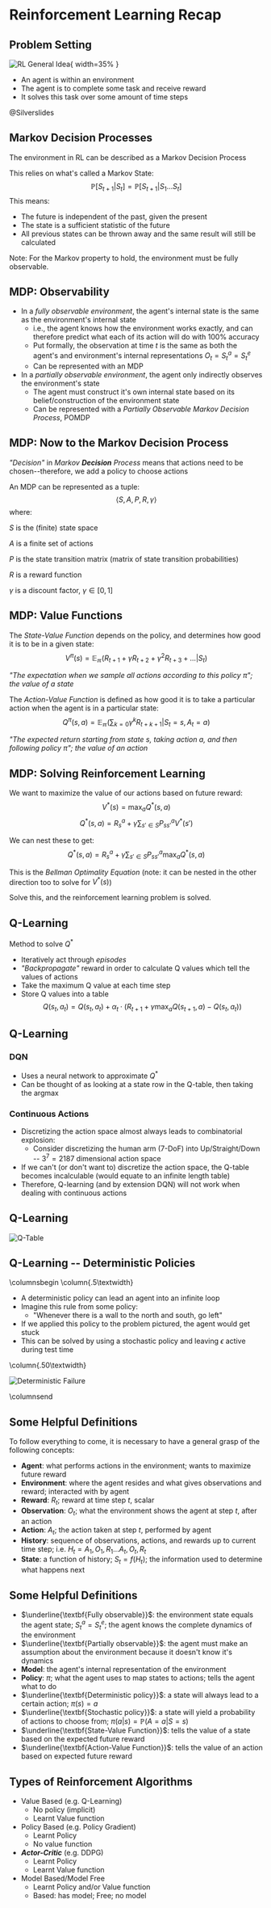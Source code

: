 # Reinforcement Learning Recap

## Problem Setting

![RL General Idea](gfx/RL_principle.png){ width=35% }

- An agent is within an environment
- The agent is to complete some task and receive reward
- It solves this task over some amount of time steps

@Silverslides


## Markov Decision Processes

The environment in RL can be described as a Markov Decision Process

This relies on what's called a Markov State:
$$\mathbb{P}[S_{t+1}|S_t]=\mathbb{P}[S_{t+1}|S_1...S_t]$$
This means:

- The future is independent of the past, given the present
- The state is a sufficient statistic of the future
- All previous states can be thrown away and the same result will still be calculated

Note: For the Markov property to hold, the environment must be fully observable.



## MDP: Observability

- In a *fully observable environment*, the agent's internal state is the same as the environment's internal state
    - i.e., the agent knows how the environment works exactly, and can therefore predict what each of its action will do with 100% accuracy
    - Put formally, the observation at time $t$ is the same as both the agent's and environment's internal representations $O_t=S^a_t=S^e_t$
    - Can be represented with an MDP
- In a *partially observable environment*, the agent only indirectly observes the environment's state
    - The agent must construct it's own internal state based on its belief/construction of the environment state
    - Can be represented with a *Partially Observable Markov Decision Process*, POMDP


<!--
## MDP: From Chains to Reward Processes

*Chain*: A *Markov Process* or *Chain* is a random sequence of states with the Markov property, defined by tuple:
$$\left \langle S,P \right \rangle$$

where $S$ is the (finite) state space and $P$ is the state transition matrix (matrix of state transition probabilities)



## MDP: From Chains to Reward Processes

*Markov Reward Process*: Add in reward values to a Markov chain.  Our tuple becomes:
$$\left \langle S,P,R,\gamma \right \rangle$$

where $R$ is a reward function and $\gamma$ is a discount factor, $\gamma \in [0,1]$

Now that we have reward, we can calculate the total reward of a sequence/chain:
$$G_t=R_{t+1}+\gamma R_{t+2}+...=\sum_{k=0}\gamma^k R_{t+k+1}$$



## MDP: Value Functions

The *State-Value Function* gives the long term value of state $s$, i.e. the expected reward if the agent starts in this state
$$V(s)=\mathbb{E}(G_t|S_t=s)$$

We have to take the expectation because $G_t$ is random; we need to know the expected value based on all random permutations of traversals through the Markov process


-->
## MDP: Now to the Markov Decision Process

*"Decision"* in *Markov* ***Decision*** *Process* means that actions need to be chosen--therefore, we add a policy to choose actions

An MDP can be represented as a tuple:
$$\left \langle S,A,P,R,\gamma \right \rangle$$
where:

$S$ is the (finite) state space

$A$ is a finite set of actions

$P$ is the state transition matrix (matrix of state transition probabilities)

$R$ is a reward function

$\gamma$ is a discount factor, $\gamma \in [0,1]$



## MDP: Value Functions

The *State-Value Function* depends on the policy, and determines how good it is to be in a given state:
$$V^\pi(s)=\mathbb{E_\pi}(R_{t+1}+\gamma R_{t+2}+\gamma^2R_{t+3}+...|S_t)$$

*"The expectation when we sample all actions according to this policy $\pi$"; the value of a state*

The *Action-Value Function* is defined as how good it is to take a particular action when the agent is in a particular state:
$$Q^\pi(s,a)=\mathbb{E_\pi}\left(\sum_{k=0}\gamma^k R_{t+k+1}\middle|S_t=s, A_t=a\right)$$

*"The expected return starting from state $s$, taking action $a$, and then following policy $\pi$"; the value of an action*



## MDP: Solving Reinforcement Learning

We want to maximize the value of our actions based on future reward:
$$V^*(s)=\max_a Q^*(s,a)$$
$$Q^*(s,a)=R_s^a+\gamma \sum_{s'\in S} P_{ss'}^a V^*(s')$$

We can nest these to get:
$$Q^*(s,a)=R_s^a+\gamma \sum_{s'\in S} P_{ss'}^a \max_a Q^*(s,a)$$

This is the *Bellman Optimality Equation* (note: it can be nested in the other direction too to solve for $V^*(s)$)

Solve this, and the reinforcement learning problem is solved.



## Q-Learning

Method to solve $Q^*$

- Iteratively act through *episodes*
- *"Backpropagate"* reward in order to calculate Q values which tell the values of actions
- Take the maximum Q value at each time step
- Store Q values into a table
$$Q(s_t,a_t)=Q(s_t,a_t) + \alpha_t \cdot \left(R_{t+1}+\gamma \max_a Q(s_{t+1},a) - Q(s_t,a_t)\right)$$



## Q-Learning

### DQN

- Uses a neural network to approximate $Q^*$
- Can be thought of as looking at a state row in the Q-table, then taking the argmax

### Continuous Actions

- Discretizing the action space almost always leads to combinatorial explosion:
    - Consider discretizing the human arm (7-DoF) into Up/Straight/Down -- $3^7=2187$ dimensional action space
- If we can't (or don't want to) discretize the action space, the Q-table becomes incalculable (would equate to an infinite length table)
- Therefore, Q-learning (and by extension DQN) will not work when dealing with continuous actions



## Q-Learning

![Q-Table](gfx/continuousq.jpg)



## Q-Learning -- Deterministic Policies

\columnsbegin
\column{.5\textwidth}

- A deterministic policy can lead an agent into an infinite loop
- Imagine this rule from some policy:
    - "Whenever there is a wall to the north and south, go left"
- If we applied this policy to the problem pictured, the agent would get stuck
- This can be solved by using a stochastic policy and leaving $\epsilon$ active during test time

\column{.50\textwidth}

![Deterministic Failure](gfx/gridworld.jpg)

\columnsend

## Some Helpful Definitions

To follow everything to come, it is necessary to have a general grasp of the following concepts:

- **Agent**: what performs actions in the environment; wants to maximize future reward
- **Environment**: where the agent resides and what gives observations and reward; interacted with by agent
- **Reward**: $R_t$; reward at time step $t$, scalar
- **Observation**: $O_t$; what the environment shows the agent at step $t$, after an action
- **Action**: $A_t$; the action taken at step $t$, performed by agent
- **History**: sequence of observations, actions, and rewards up to current time step; i.e. $H_t=A_1,O_1,R_1...A_t,O_t,R_t$
- **State**: a function of history; $S_t=f(H_t)$; the information used to determine what happens next



## Some Helpful Definitions

- $\underline{\textbf{Fully observable}}$: the environment state equals the agent state; $S_t^a=S_t^e$; the agent knows the complete dynamics of the environment
- $\underline{\textbf{Partially observable}}$: the agent must make an assumption about the environment because it doesn't know it's dynamics
- **Model**: the agent's internal representation of the environment
- **Policy**: $\pi$; what the agent uses to map states to actions; tells the agent what to do
- $\underline{\textbf{Deterministic policy}}$: a state will always lead to a certain action; $\pi(s)=a$
- $\underline{\textbf{Stochastic policy}}$: a state will yield a probability of actions to choose from; $\pi(a|s)=\mathbb{P}(A=a|S=s)$
- $\underline{\textbf{State-Value Function}}$: tells the value of a state based on the expected future reward
- $\underline{\textbf{Action-Value Function}}$: tells the value of an action based on expected future reward



## Types of Reinforcement Algorithms

- Value Based (e.g. Q-Learning)
    - No policy (implicit)
    - Learnt Value function
- Policy Based (e.g. Policy Gradient)
    - Learnt Policy
    - No value function
- ***Actor-Critic*** (e.g. DDPG)
    - Learnt Policy
    - Learnt Value function
- Model Based/Model Free
    - Learnt Policy and/or Value function
    - Based: has model; Free; no model
